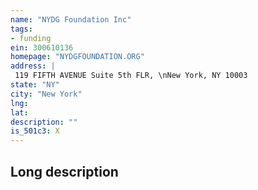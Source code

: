 ```yaml
---
name: "NYDG Foundation Inc"
tags:
- funding
ein: 300610136
homepage: "NYDGFOUNDATION.ORG"
address: |
 119 FIFTH AVENUE Suite 5th FLR, \nNew York, NY 10003
state: "NY"
city: "New York"
lng: 
lat: 
description: ""
is_501c3: X
---
```


## Long description


